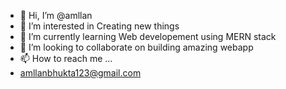 - 👋 Hi, I’m @amllan
- 👀 I’m interested in Creating new things
- 🌱 I’m currently learning Web developement using MERN stack
- 💞️ I’m looking to collaborate on building amazing webapp
- 📫 How to reach me ...
- amllanbhukta123@gmail.com
     
<!---
amllan123/amllan123 is a ✨ special ✨ repository because its `README.md` (this file) appears on your GitHub profile.
You can click the Preview link to take a look at your changes.
--->
